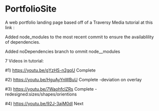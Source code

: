 
# PortfolioSite
A web portfolio landing page based off of a Traversy Media tutorial at this link : 

Added node_modules to the most recent commit to ensure the availablility of dependencies. 

Added noDependencies branch to ommit node__modules

 7 Videos in tutorial:

#1) https://youtu.be/gYzHS-n2gqU  Complete

#2) https://youtu.be/HguAyYnWBuU  Complete 
									-deviation on overlay

#3) https://youtu.be/7WaohfclZRs  Complete 
									-redesigned:sizes/shapes/orientions

#4) https://youtu.be/92J-3ajM0dI  Next
